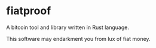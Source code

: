 # fiatproof
A bitcoin tool and library written in Rust language.

This software may endarkment you from lux of fiat money.


